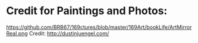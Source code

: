 # Credit for Paintings and Photos:


https://github.com/BRB67/169ctures/blob/master/169Art/bookLife/ArtMirrorReal.png
    Credit: http://dustinjuengel.com/ 
    
    
  
